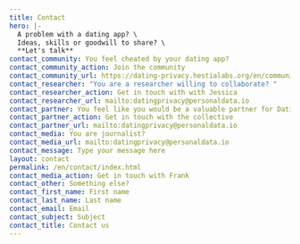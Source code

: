 ```yaml
---
title: Contact
hero: |-
  A problem with a dating app? \
  Ideas, skills or goodwill to share? \
  **Let's talk**
contact_community: You feel cheated by your dating app?
contact_community_action: Join the community
contact_community_url: https://dating-privacy.hestialabs.org/en/community/
contact_researcher: "You are a researcher willing to collaborate? "
contact_researcher_action: Get in touch with with Jessica
contact_researcher_url: mailto:datingprivacy@personaldata.io
contact_partner: You feel like you would be a valuable partner for Dating Privacy?
contact_partner_action: Get in touch with the collective
contact_partner_url: mailto:datingprivacy@personaldata.io
contact_media: You are journalist?
contact_media_url: mailto:datingprivacy@personaldata.io
contact_message: Type your message here
layout: contact
permalink: /en/contact/index.html
contact_media_action: Get in touch with Frank
contact_other: Something else?
contact_first_name: First name
contact_last_name: Last name
contact_email: Email
contact_subject: Subject
contact_title: Contact us
---
```

